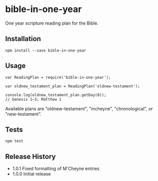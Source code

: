 bible-in-one-year
===

One year scripture reading plan for the Bible.

## Installation

    npm install --save bible-in-one-year

## Usage

    var ReadingPlan = require('bible-in-one-year');

    var oldnew_testament_plan = ReadingPlan('oldnew-testament');

    console.log(oldnew_testament_plan.getDay(0));
    // Genesis 1–3; Matthew 1

Available plans are "oldnew-testament", "mcheyne", "chronological", or "new-testament".

## Tests

    npm test

## Release History

* 1.0.1 Fixed formatting of M'Cheyne entries
* 1.0.0 Initial release